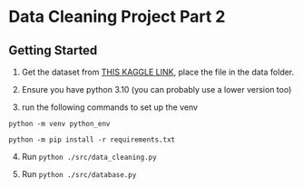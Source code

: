 # Data Cleaning Project Part 2

## Getting Started

1. Get the dataset from [THIS KAGGLE LINK](https://www.kaggle.com/datasets/chicago/chi-restaurant-inspections), place the file in the data folder.

2. Ensure you have python 3.10 (you can probably use a lower version too)

3. run the following commands to set up the venv

`python -m venv python_env`

`python -m pip install -r requirements.txt`

4. Run `python ./src/data_cleaning.py`

5. Run `python ./src/database.py`
